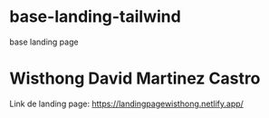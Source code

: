 # base-landing-tailwind
base landing page
# Wisthong David Martinez Castro
Link de landing page: https://landingpagewisthong.netlify.app/
